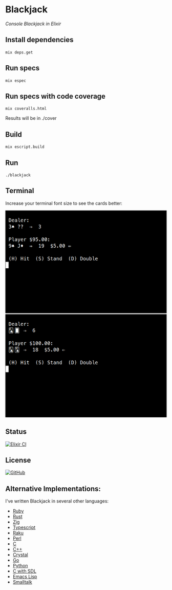 # Blackjack

*Console Blackjack in Elixir*

## Install dependencies

```
mix deps.get
```

## Run specs

```
mix espec
```

## Run specs with code coverage

```
mix coveralls.html
```

Results will be in ./cover

## Build

```
mix escript.build
```

## Run

```
./blackjack
```

## Terminal

Increase your terminal font size to see the cards better:

![Blackjack](https://raw.githubusercontent.com/gdonald/blackjack-ex/master/ss1.png)
![Blackjack](https://raw.githubusercontent.com/gdonald/blackjack-ex/master/ss2.png)

## Status

[![Elixir CI](https://github.com/gdonald/blackjack-ex/workflows/Elixir%20CI/badge.svg)](https://github.com/gdonald/blackjack-ex/actions)

## License

[![GitHub](https://img.shields.io/github/license/gdonald/blackjack-ex?color=aa0000)](https://github.com/gdonald/blackjack-ex/blob/master/LICENSE)

## Alternative Implementations:

I've written Blackjack in several other languages:

- [Ruby](https://github.com/gdonald/console-blackjack-ruby)
- [Rust](https://github.com/gdonald/console-blackjack-rust)
- [Zig](https://github.com/gdonald/blackjack-zig)
- [Typescript](https://github.com/gdonald/blackjack-js)
- [Raku](https://github.com/gdonald/Console-Blackjack)
- [Perl](https://github.com/gdonald/console-blackjack-perl)
- [C](https://github.com/gdonald/blackjack-c)
- [C++](https://github.com/gdonald/blackjack-cpp)
- [Crystal](https://github.com/gdonald/blackjack-cr)
- [Go](https://github.com/gdonald/blackjack-go)
- [Python](https://github.com/gdonald/blackjack-py)
- [C with SDL](https://github.com/gdonald/blackjack-c-sdl)
- [Emacs Lisp](https://github.com/gdonald/blackjack-el)
- [Smalltalk](https://github.com/gdonald/blackjack-st)

